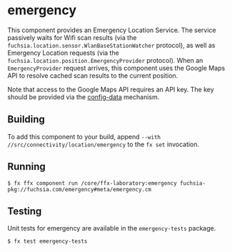 # emergency

This component provides an Emergency Location Service. The service passively
waits for Wifi scan results (via the
`fuchsia.location.sensor.WlanBaseStationWatcher` protocol), as well as Emergency
Location requests (via the `fuchsia.location.position.EmergencyProvider`
protocol). When an `EmergencyProvider` request arrives, this component uses the
Google Maps API to resolve cached scan results to the current position.

Note that access to the Google Maps API requires an API key. The key should be
provided via the
[config-data](https://fuchsia.dev/fuchsia-src/development/components/config_data)
mechanism.

## Building

To add this component to your build, append
`--with //src/connectivity/location/emergency`
to the `fx set` invocation.

## Running

```
$ fx ffx component run /core/ffx-laboratory:emergency fuchsia-pkg://fuchsia.com/emergency#meta/emergency.cm
```

## Testing

Unit tests for emergency are available in the `emergency-tests`
package.

```
$ fx test emergency-tests
```
